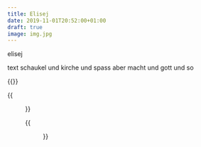 ```yaml
---
title: Elisej
date: 2019-11-01T20:52:00+01:00
draft: true
image: img.jpg
---
```


elisej

text schaukel und kirche und spass aber macht und gott und so


{{<space>}}

{{<figure src="img .jpg" title="a table" alt="a table">}}

{{<figure src="img.jpg" title="another image">}}